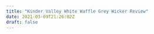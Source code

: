 ```yaml
---
title: "Kinder Valley White Waffle Grey Wicker Review"
date: 2021-03-09T21:26:02Z
draft: false
---
```

